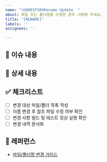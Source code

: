 ```yaml
---
name: "\U0001F504Rename Update  "
about: 파일 또는 폴더명을 수정한 경우 사용해 주세요.
title: "[RENAME]"
labels: ''
assignees: ''

---
```


## 📄 이슈 내용
<!--- 수정한 파일/폴더명 및 변경 전후 내역을 간략하게 설명해 주세요. -->

## 📝 상세 내용
<!--- 변경한 이유, 새 파일/폴더명 규칙, 관련 참조 사항을 상세히 작성해 주세요. -->

## ✅ 체크리스트
- [ ] 변경 대상 파일/폴더 목록 작성
- [ ] 이름 변경 후 참조 파일 수정 여부 확인
- [ ] 변경 사항 빌드 및 테스트 정상 실행 확인
- [ ] 변경 내역 문서화

## 📍 레퍼런스
- [파일/폴더명 변경 가이드](https://...)

